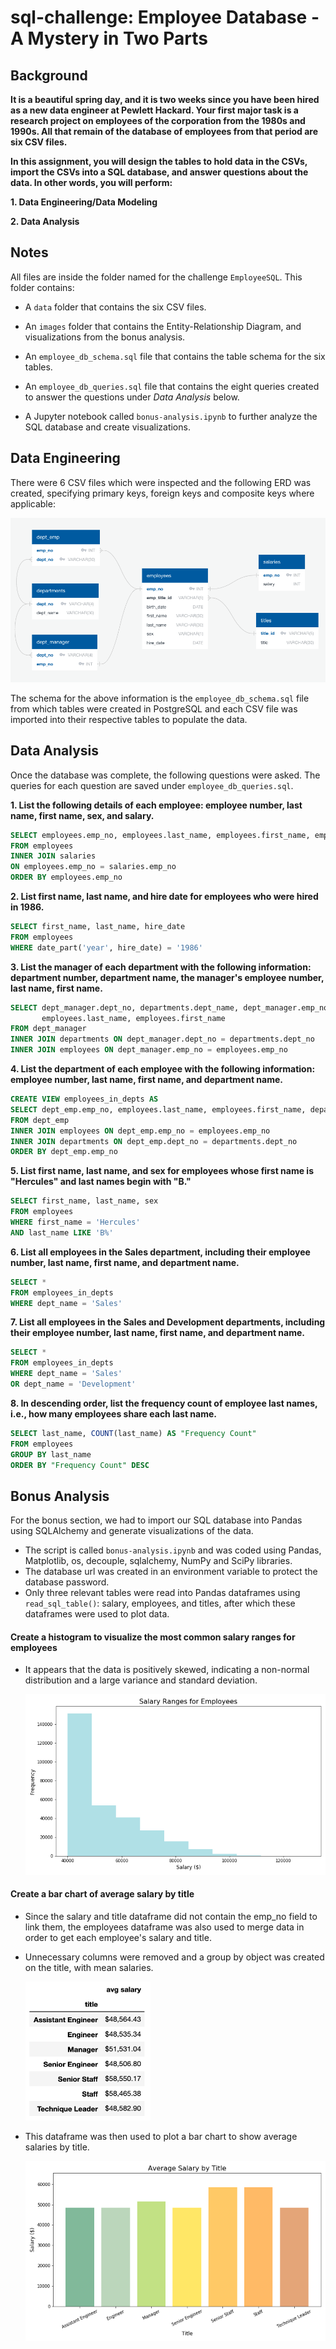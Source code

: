 # sql-challenge: Employee Database - A Mystery in Two Parts

## Background

**It is a beautiful spring day, and it is two weeks since you have been hired as a new data engineer at Pewlett Hackard. Your first major task is a research project on employees of the corporation from the 1980s and 1990s. All that remain of the database of employees from that period are six CSV files.**

**In this assignment, you will design the tables to hold data in the CSVs, import the CSVs into a SQL database, and answer questions about the data. In other words, you will perform:**

**1. Data Engineering/Data Modeling**

**2. Data Analysis**

## Notes

All files are inside the folder named for the challenge `EmployeeSQL`. This folder contains:

* A `data` folder that contains the six CSV files.

* An `images` folder that contains the Entity-Relationship Diagram, and visualizations from the bonus analysis.

* An `employee_db_schema.sql` file that contains the table schema for the six tables.

* An `employee_db_queries.sql` file that contains the eight queries created to answer the questions under *Data Analysis* below.

* A Jupyter notebook called `bonus-analysis.ipynb` to further analyze the SQL database and create visualizations.

## Data Engineering

There were 6 CSV files which were inspected and the following ERD was created, specifying primary keys, foreign keys and composite keys where applicable:

![ERD.png](/EmployeeSQL/images/employee_db_ERD.png)

The schema for the above information is the `employee_db_schema.sql` file from which tables were created in PostgreSQL and each CSV file was imported into their respective tables to populate the data.

## Data Analysis

Once the database was complete, the following questions were asked. The queries for each question are saved under `employee_db_queries.sql`.

**1. List the following details of each employee: employee number, last name, first name, sex, and salary.**

```sql
SELECT employees.emp_no, employees.last_name, employees.first_name, employees.sex, salaries.salary
FROM employees
INNER JOIN salaries 
ON employees.emp_no = salaries.emp_no
ORDER BY employees.emp_no
```

**2. List first name, last name, and hire date for employees who were hired in 1986.**

```sql
SELECT first_name, last_name, hire_date
FROM employees
WHERE date_part('year', hire_date) = '1986'
```

**3. List the manager of each department with the following information: department number, department name, the manager's employee number, last name, first name.**

```sql
SELECT dept_manager.dept_no, departments.dept_name, dept_manager.emp_no, 
	   employees.last_name, employees.first_name
FROM dept_manager
INNER JOIN departments ON dept_manager.dept_no = departments.dept_no
INNER JOIN employees ON dept_manager.emp_no = employees.emp_no
```

**4. List the department of each employee with the following information: employee number, last name, first name, and department name.**

```sql
CREATE VIEW employees_in_depts AS
SELECT dept_emp.emp_no, employees.last_name, employees.first_name, departments.dept_name
FROM dept_emp
INNER JOIN employees ON dept_emp.emp_no = employees.emp_no
INNER JOIN departments ON dept_emp.dept_no = departments.dept_no
ORDER BY dept_emp.emp_no
```

**5. List first name, last name, and sex for employees whose first name is "Hercules" and last names begin with "B."**

```sql
SELECT first_name, last_name, sex
FROM employees
WHERE first_name = 'Hercules' 
AND last_name LIKE 'B%'
```

**6. List all employees in the Sales department, including their employee number, last name, first name, and department name.**

```sql
SELECT *
FROM employees_in_depts
WHERE dept_name = 'Sales'
```

**7. List all employees in the Sales and Development departments, including their employee number, last name, first name, and department name.**

```sql
SELECT *
FROM employees_in_depts
WHERE dept_name = 'Sales'
OR dept_name = 'Development'
```

**8. In descending order, list the frequency count of employee last names, i.e., how many employees share each last name.**

```sql
SELECT last_name, COUNT(last_name) AS "Frequency Count"
FROM employees
GROUP BY last_name
ORDER BY "Frequency Count" DESC
```

## Bonus Analysis

For the bonus section, we had to import our SQL database into Pandas using SQLAlchemy and generate visualizations of the data.

* The script is called `bonus-analysis.ipynb` and was coded using Pandas, Matplotlib, os, decouple, sqlalchemy, NumPy and SciPy libraries.
* The database url was created in an environment variable to protect the database password.
* Only three relevant tables were read into Pandas dataframes using  `read_sql_table()`: salary, employees, and titles, after which these dataframes were used to plot data.

#### Create a histogram to visualize the most common salary ranges for employees

* It appears that the data is positively skewed, indicating a non-normal distribution and a large variance and standard deviation.

	![salary-ranges.png](/EmployeeSQL/images/histogram.png)

#### Create a bar chart of average salary by title

* Since the salary and title dataframe did not contain the emp_no field to link them, the employees dataframe was also used to merge data in order to get each employee's salary and title.

* Unnecessary columns were removed and a group by object was created on the title, with mean salaries.

	<p class="aligncenter">
		<img src="/EmployeeSQL/images/avg_sal_df.png" alt="avg_sal_df"
		title="Average Salary by Title" width="200px" height="222px" /> 
	</p>

* This dataframe was then used to plot a bar chart to show average salaries by title.

	![avg-sal-title.png](/EmployeeSQL/images/avg_sal_title.png)


